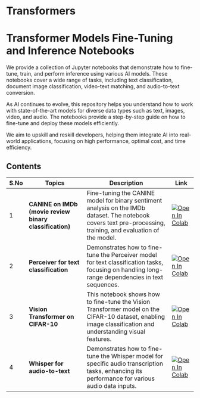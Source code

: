 # Transformers

# Transformer Models Fine-Tuning and Inference Notebooks

We provide a collection of Jupyter notebooks that demonstrate how to fine-tune, train, and perform inference using various AI models. These notebooks cover a wide range of tasks, including text classification, document image classification, video-text matching, and audio-to-text conversion.

As AI continues to evolve, this repository helps you understand how to work with state-of-the-art models for diverse data types such as text, images, video, and audio. The notebooks provide a step-by-step guide on how to fine-tune and deploy these models efficiently.

We aim to upskill and reskill developers, helping them integrate AI into real-world applications, focusing on high performance, optimal cost, and time efficiency.

## Contents

| S.No | Topics | Description | Link |
|------|----------------|-------------|------|
| 1 | **CANINE on IMDb (movie review binary classification)** | Fine-tuning the CANINE model for binary sentiment analysis on the IMDb dataset. The notebook covers text pre-processing, training, and evaluation of the model. | [![Open In Colab](https://colab.research.google.com/assets/colab-badge.svg)](https://colab.research.google.com/github/Anthonyvijay10/AI-Training/blob/main/Transformers/Fine_tune_CANINE_on_IMDb_(movie_review_binary_classification).ipynb) |
| 2 | **Perceiver for text classification** | Demonstrates how to fine-tune the Perceiver model for text classification tasks, focusing on handling long-range dependencies in text sequences. |[![Open In Colab](https://colab.research.google.com/assets/colab-badge.svg)](https://colab.research.google.com/github/Anthonyvijay10/AI-Training/blob/main/Transformers/Fine_tune_Perceiver_for_text_classification.ipynb) |
| 3 | **Vision Transformer on CIFAR-10** | This notebook shows how to fine-tune the Vision Transformer model on the CIFAR-10 dataset, enabling image classification and understanding visual features. | [![Open In Colab](https://colab.research.google.com/assets/colab-badge.svg)](https://colab.research.google.com/github/Anthonyvijay10/AI-Training/blob/main/Transformers/Fine_tuning_the_Vision_Transformer_on_CIFAR_10_with_the_Trainer.ipynb) |
| 4 | **Whisper for audio-to-text** | Demonstrates how to fine-tune the Whisper model for specific audio transcription tasks, enhancing its performance for various audio data inputs. | [![Open In Colab](https://colab.research.google.com/assets/colab-badge.svg)](https://colab.research.google.com/github/Anthonyvijay10/AI-Training/blob/main/Transformers/Fine_tune_whisper_audio_to_text.ipynb) |

